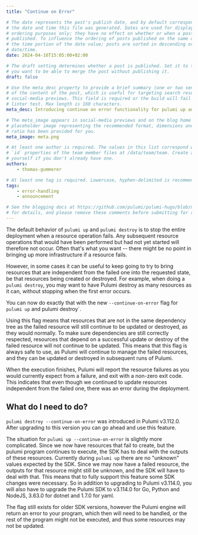 ```yaml
---
title: "Continue on Error"

# The date represents the post's publish date, and by default corresponds with
# the date and time this file was generated. Dates are used for display and
# ordering purposes only; they have no effect on whether or when a post is
# published. To influence the ordering of posts published on the same date, use
# the time portion of the date value; posts are sorted in descending order by
# date/time.
date: 2024-04-16T15:05:00+02:00

# The draft setting determines whether a post is published. Set it to true if
# you want to be able to merge the post without publishing it.
draft: false

# Use the meta_desc property to provide a brief summary (one or two sentences)
# of the content of the post, which is useful for targeting search results or
# social-media previews. This field is required or the build will fail the
# linter test. Max length is 160 characters.
meta_desc: Introducing continue on error functionality for pulumi up and destroy.

# The meta_image appears in social-media previews and on the blog home page. A
# placeholder image representing the recommended format, dimensions and aspect
# ratio has been provided for you.
meta_image: meta.png

# At least one author is required. The values in this list correspond with the
# `id` properties of the team member files at /data/team/team. Create a file for
# yourself if you don't already have one.
authors:
    - thomas-gummerer

# At least one tag is required. Lowercase, hyphen-delimited is recommended.
tags:
    - error-handling
    - announcement

# See the blogging docs at https://github.com/pulumi/pulumi-hugo/blob/master/BLOGGING.md
# for details, and please remove these comments before submitting for review.
---
```


The default behavior of `pulumi up` and `pulumi destroy` is to stop the entire deployment when a resource operation fails. Any subsequent resource operations that would have been performed but had not yet started will therefore not occur. Often that's what you want -- there might be no point in bringing up more infrastructure if a resource fails.

However, in some cases it can be useful to keep going to try to bring resources that are independent from the failed one into the requested state, be that resources being created or destroyed. For example, when doing a `pulumi destroy`, you may want to have Pulumi destroy as many resources as it can, without stopping when the first error occurs.

You can now do exactly that with the new `--continue-on-error` flag for `pulumi up` and pulumi destroy`.

<!--more-->

Using this flag means that resources that are not in the same dependency tree as the failed resource will still continue to be updated or destroyed, as they would normally.  To make sure dependencies are still correctly respected, resources that depend on a successful update or destroy of the failed resource will not continue to be updated.  This means that this flag is always safe to use, as Pulumi will continue to manage the failed resources, and they can be updated or destroyed in subsequent runs of Pulumi.

When the execution finishes, Pulumi will report the resource failures as you would currently expect from a failure, and exit with a non-zero exit code.  This indicates that even though we continued to update resources independent from the failed one, there was an error during the deployment.

## What do I need to do?

`pulumi destroy --continue-on-error` was introduced in Pulumi v3.112.0.  After upgrading to this version you can go ahead and use this feature.

The situation for `pulumi up --continue-on-error` is slightly more complicated.  Since we now have resources that fail to create, but the pulumi program continues to execute, the SDK has to deal with the outputs of these resources.  Currently during `pulumi up` there are no "unknown" values expected by the SDK.  Since we may now have a failed resource, the outputs for that resource might still be unknown, and the SDK will have to deal with that.  This means that to fully support this feature some SDK changes were necessary.  So in addition to upgrading to Pulumi v3.114.0, you will also have to upgrade the Pulumi SDK to v3.114.0 for Go, Python and NodeJS, 3.63.0 for dotnet and 1.7.0 for yaml.

The flag still exists for older SDK versions, however the Pulumi engine will return an error to your program, which then will need to be handled, or the rest of the program might not be executed, and thus some resources may not be updated.
